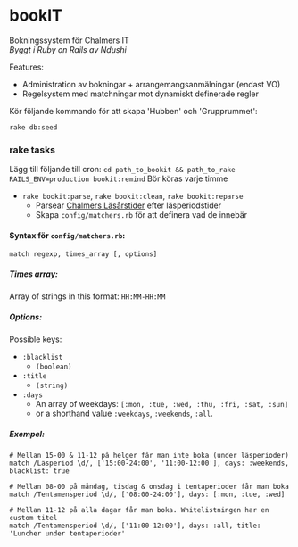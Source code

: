 # bookIT

Bokningssystem för Chalmers IT  
*Byggt i Ruby on Rails av Ndushi*

Features:

 * Administration av bokningar + arrangemangsanmälningar (endast VO)
 * Regelsystem med matchningar mot dynamiskt definerade regler


Kör följande kommando för att skapa 'Hubben' och 'Grupprummet':

```
rake db:seed
```




### rake tasks
Lägg till följande till cron: `cd path_to_bookit && path_to_rake RAILS_ENV=production bookit:remind`
Bör köras varje timme


* `rake bookit:parse`, `rake bookit:clean`, `rake bookit:reparse`
	* Parsear [Chalmers Läsårstider](https://www.student.chalmers.se/sp/academic_year_list) efter läsperiodstider
	* Skapa `config/matchers.rb` för att definera vad de innebär


#### Syntax för `config/matchers.rb`:

```
match regexp, times_array [, options]
```

##### Times array:
Array of strings in this format: `HH:MM-HH:MM`

##### Options:
Possible keys:

* `:blacklist`
	*  `(boolean)`
* `:title`
	*  `(string)`
* `:days`
	* An array of weekdays: `[:mon, :tue, :wed, :thu, :fri, :sat, :sun]`
	* or a shorthand value `:weekdays`, `:weekends`, `:all`.



##### Exempel:
```
# Mellan 15-00 & 11-12 på helger får man inte boka (under läsperioder)
match /Läsperiod \d/, ['15:00-24:00', '11:00-12:00'], days: :weekends, blacklist: true

# Mellan 08-00 på måndag, tisdag & onsdag i tentaperioder får man boka
match /Tentamensperiod \d/, ['08:00-24:00'], days: [:mon, :tue, :wed]

# Mellan 11-12 på alla dagar får man boka. Whitelistningen har en custom titel
match /Tentamensperiod \d/, ['11:00-12:00'], days: :all, title: 'Luncher under tentaperioder'
```
